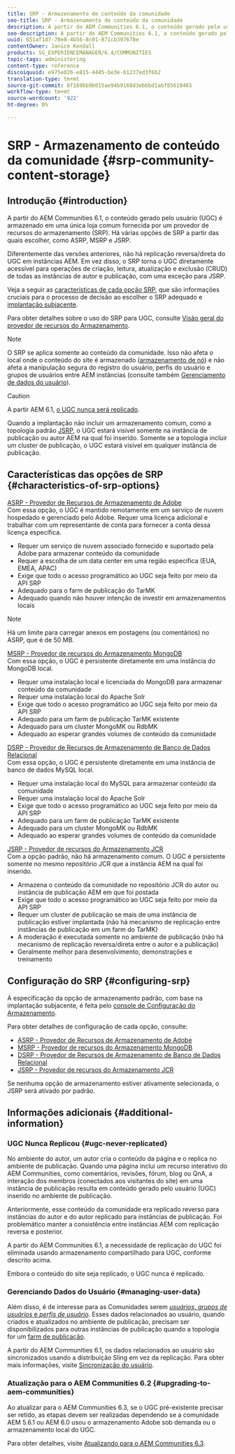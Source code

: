 ```yaml
---
title: SRP - Armazenamento de conteúdo da comunidade
seo-title: SRP - Armazenamento de conteúdo da comunidade
description: A partir do AEM Communities 6.1, o conteúdo gerado pelo usuário (UGC) é armazenado em uma única loja comum fornecida por um provedor de recursos do armazenamento (SRP)
seo-description: A partir do AEM Communities 6.1, o conteúdo gerado pelo usuário (UGC) é armazenado em uma única loja comum fornecida por um provedor de recursos do armazenamento (SRP)
uuid: 651af1d7-70e8-4b56-8c01-871cb397678e
contentOwner: Janice Kendall
products: SG_EXPERIENCEMANAGER/6.4/COMMUNITIES
topic-tags: administering
content-type: reference
discoiquuid: e975e026-e815-4445-be3e-b1237ed3f6b2
translation-type: tm+mt
source-git-commit: 8f169bb9b015ae94b9160d3ebbbd1abf85610465
workflow-type: tm+mt
source-wordcount: '922'
ht-degree: 0%

---
```



# SRP - Armazenamento de conteúdo da comunidade {#srp-community-content-storage}

## Introdução {#introduction}

A partir do AEM Communities 6.1, o conteúdo gerado pelo usuário (UGC) é armazenado em uma única loja comum fornecida por um provedor de recursos do armazenamento (SRP). Há várias opções de SRP a partir das quais escolher, como ASRP, MSRP e JSRP.

Diferentemente das versões anteriores, não há replicação reversa/direta do UGC em instâncias AEM. Em vez disso, o SRP torna o UGC diretamente acessível para operações de criação, leitura, atualização e exclusão (CRUD) de todas as instâncias de autor e publicação, com uma exceção para JSRP.

Veja a seguir as [características de cada opção SRP](#characteristics-of-srp-options), que são informações cruciais para o processo de decisão ao escolher o SRP adequado e [implantação subjacente](topologies.md).

Para obter detalhes sobre o uso do SRP para UGC, consulte [Visão geral do provedor de recursos do Armazenamento](srp.md).

>[!NOTE]
>
>O SRP se aplica somente ao conteúdo da comunidade. Isso não afeta o local onde o conteúdo do site é armazenado ([armazenamento de nó](../../help/sites-deploying/data-store-config.md)) e não afeta a manipulação segura do registro do usuário, perfis do usuário e grupos de usuários entre AEM instâncias (consulte também [Gerenciamento de dados do usuário](#managing-user-data)).

>[!CAUTION]
>
>A partir AEM 6.1, [o UGC nunca será replicado](#ugc-never-replicated).
>
>Quando a implantação não incluir um armazenamento comum, como a topologia padrão [JSRP](topologies.md#jsrp), o UGC estará visível somente na instância de publicação ou autor AEM na qual foi inserido. Somente se a topologia incluir um cluster de publicação, o UGC estará visível em qualquer instância de publicação.

## Características das opções de SRP {#characteristics-of-srp-options}

[ASRP - Provedor de Recursos de Armazenamento de Adobe](asrp.md)\
Com essa opção, o UGC é mantido remotamente em um serviço de nuvem hospedado e gerenciado pelo Adobe. Requer uma licença adicional e trabalhar com um representante de conta para fornecer a conta dessa licença específica.

* Requer um serviço de nuvem associado fornecido e suportado pela Adobe para armazenar conteúdo da comunidade
* Requer a escolha de um data center em uma região específica (EUA, EMEA, APAC)
* Exige que todo o acesso programático ao UGC seja feito por meio da API SRP
* Adequado para o farm de publicação do TarMK
* Adequado quando não houver intenção de investir em armazenamentos locais

>[!NOTE]
>
>Há um limite para carregar anexos em postagens (ou comentários) no ASRP, que é de 50 MB.

[MSRP - Provedor de recursos do Armazenamento MongoDB](msrp.md)\
Com essa opção, o UGC é persistente diretamente em uma instância do MongoDB local.

* Requer uma instalação local e licenciada do MongoDB para armazenar conteúdo da comunidade
* Requer uma instalação local do Apache Solr
* Exige que todo o acesso programático ao UGC seja feito por meio da API SRP
* Adequado para um farm de publicação TarMK existente
* Adequado para um cluster MongoMK ou RdbMK
* Adequado ao esperar grandes volumes de conteúdo da comunidade

[DSRP - Provedor de Recursos de Armazenamento de Banco de Dados Relacional](dsrp.md)\
Com essa opção, o UGC é persistente diretamente em uma instância de banco de dados MySQL local.

* Requer uma instalação local do MySQL para armazenar conteúdo da comunidade
* Requer uma instalação local do Apache Solr
* Exige que todo o acesso programático ao UGC seja feito por meio da API SRP
* Adequado para um farm de publicação TarMK existente
* Adequado para um cluster MongoMK ou RdbMK
* Adequado ao esperar grandes volumes de conteúdo da comunidade

[JSRP - Provedor de recursos do Armazenamento JCR](jsrp.md)\
Com a opção padrão, não há armazenamento comum. O UGC é persistente somente no mesmo repositório JCR que a instância AEM na qual foi inserido.

* Armazena o conteúdo da comunidade no repositório JCR do autor ou instância de publicação AEM em que foi postada
* Exige que todo o acesso programático ao UGC seja feito por meio da API SRP
* Requer um cluster de publicação se mais de uma instância de publicação estiver implantada (não há mecanismo de replicação entre instâncias de publicação em um farm do TarMK)
* A moderação é executada somente no ambiente de publicação (não há mecanismo de replicação reversa/direta entre o autor e a publicação)
* Geralmente melhor para desenvolvimento, demonstrações e treinamento

## Configuração do SRP {#configuring-srp}

A especificação da opção de armazenamento padrão, com base na implantação subjacente, é feita pelo [console de Configuração do Armazenamento](srp-config.md).

Para obter detalhes de configuração de cada opção, consulte:

* [ASRP - Provedor de Recursos de Armazenamento de Adobe](asrp.md)
* [MSRP - Provedor de recursos do Armazenamento MongoDB](msrp.md)
* [DSRP - Provedor de Recursos de Armazenamento de Banco de Dados Relacional](dsrp.md)
* [JSRP - Provedor de recursos do Armazenamento JCR](jsrp.md)

Se nenhuma opção de armazenamento estiver ativamente selecionada, o JSRP será ativado por padrão.

## Informações adicionais {#additional-information}

### UGC Nunca Replicou {#ugc-never-replicated}

No ambiente do autor, um autor cria o conteúdo da página e o replica no ambiente de publicação. Quando uma página inclui um recurso interativo do AEM Communities, como comentários, revisões, fórum, blog ou QnA, a interação dos membros (conectados aos visitantes do site) em uma instância de publicação resulta em conteúdo gerado pelo usuário (UGC) inserido no ambiente de publicação.

Anteriormente, esse conteúdo da comunidade era replicado reverso para instâncias do autor e do autor replicado para instâncias de publicação. Foi problemático manter a consistência entre instâncias AEM com replicação reversa e posterior.

A partir do AEM Communities 6.1, a necessidade de replicação do UGC foi eliminada usando armazenamento compartilhado para UGC, conforme descrito acima.

Embora o conteúdo do site seja replicado, o UGC nunca é replicado.

### Gerenciando Dados do Usuário {#managing-user-data}

Além disso, é de interesse para as Comunidades serem [*usuários*, *grupos de usuários* e *perfis de usuário*](users.md). Esses dados relacionados ao usuário, quando criados e atualizados no ambiente de publicação, precisam ser disponibilizados para outras instâncias de publicação quando a topologia for um [farm de publicação](../../help/sites-deploying/recommended-deploys.md#tarmk-farm).

A partir do AEM Communities 6.1, os dados relacionados ao usuário são sincronizados usando a distribuição Sling em vez da replicação. Para obter mais informações, visite [Sincronização do usuário](sync.md).

### Atualização para o AEM Communities 6.2 {#upgrading-to-aem-communities}

Ao atualizar para o AEM Communities 6.3, se o UGC pré-existente precisar ser retido, as etapas devem ser realizadas dependendo se a comunidade AEM 5.6.1 ou AEM 6.0 usou o armazenamento Adobe sob demanda ou o armazenamento local do UGC.

Para obter detalhes, visite [Atualizando para o AEM Communities 6.3](upgrade.md).
